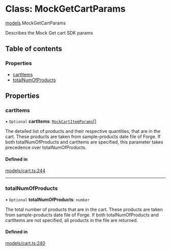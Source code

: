 # Class: MockGetCartParams

[models](../wiki/models).MockGetCartParams

Describes the Mock Get cart SDK params

## Table of contents

### Properties

- [cartItems](../wiki/models.MockGetCartParams#cartitems)
- [totalNumOfProducts](../wiki/models.MockGetCartParams#totalnumofproducts)

## Properties

### cartItems

• `Optional` **cartItems**: [`MockCartItemParams`](../wiki/models.MockCartItemParams)[]

The detailed list of products and their respective quantities, that are in the cart. These products are taken from sample-products date file of Forge. If both totalNumOfProducts and cartItems are specified, this parameter takes precedence over totalNumOfProducts.

#### Defined in

[models/cart.ts:244](https://gitlab.com/baliganikhil/blackmirror-sdk/-/blob/349365c/src/models/cart.ts#L244)

___

### totalNumOfProducts

• `Optional` **totalNumOfProducts**: `number`

The total number of products that are in the cart. These products are taken from sample-products date file of Forge. If both totalNumOfProducts and cartItems are not specified, all products in the file are returned.

#### Defined in

[models/cart.ts:240](https://gitlab.com/baliganikhil/blackmirror-sdk/-/blob/349365c/src/models/cart.ts#L240)
